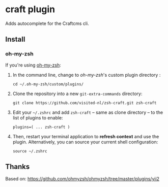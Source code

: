 # craft plugin

Adds autocomplete for the Craftcms cli.

## Install

### oh-my-zsh

If you're using [oh-my-zsh](github.com/robbyrussell/oh-my-zsh):

1. In the command line, change to _oh-my-zsh_'s custom plugin directory :

    `cd ~/.oh-my-zsh/custom/plugins/`

2. Clone the repository into a new `git-extra-commands` directory:

    `git clone https://github.com/visited-nl/zsh-craft.git zsh-craft`

3. Edit your `~/.zshrc` and add `zsh-craft` – same as clone directory – to the list of plugins to enable:

    `plugins=( ... zsh-craft )`

4. Then, restart your terminal application to **refresh context** and use the plugin. Alternatively, you can source your current shell configuration:

    `source ~/.zshrc`


## Thanks
Based on: https://github.com/ohmyzsh/ohmyzsh/tree/master/plugins/yii2
